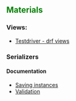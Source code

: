 ## <span style="color:green">Materials</span>

### Views:
- [Testdriver - drf views](https://testdriven.io/blog/drf-views-part-1/)

### Serializers

#### Documentation
- [Saving instances](https://www.django-rest-framework.org/api-guide/serializers/#saving-instances)
- [Validation](https://www.django-rest-framework.org/api-guide/serializers/#validation)

